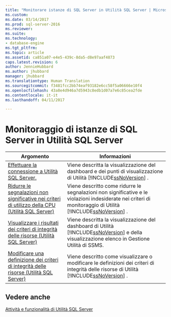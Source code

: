 ```yaml
---
title: "Monitorare istanze di SQL Server in Utilità SQL Server | Microsoft Docs"
ms.custom: 
ms.date: 03/14/2017
ms.prod: sql-server-2016
ms.reviewer: 
ms.suite: 
ms.technology:
- database-engine
ms.tgt_pltfrm: 
ms.topic: article
ms.assetid: ca851a07-e4e5-439c-8da5-d8e97aaf4873
caps.latest.revision: 6
author: JennieHubbard
ms.author: jhubbard
manager: jhubbard
ms.translationtype: Human Translation
ms.sourcegitcommit: f3481fcc2bb74eaf93182e6cc58f5a06666e10f4
ms.openlocfilehash: 43a8e4d946a7d5943c8edb1d07a7e6c85cea2fde
ms.contentlocale: it-it
ms.lasthandoff: 04/11/2017

---
```

# <a name="monitor-instances-of-sql-server-in-the-sql-server-utility"></a>Monitoraggio di istanze di SQL Server in Utilità SQL Server
  
  
|Argomento|Informazioni|  
|-----------|-----------------|  
|[Effettuare la connessione a Utilità SQL Server.](../../relational-databases/manage/connect-to-a-sql-server-utility.md)|Viene descritta la visualizzazione del dashboard e dei punti di visualizzazione di Utilità [!INCLUDE[ssNoVersion](../../includes/ssnoversion-md.md)] .|  
|[Ridurre le segnalazioni non significative nei criteri di utilizzo della CPU &#40;Utilità SQL Server&#41;](../../relational-databases/manage/reduce-noise-in-cpu-utilization-policies-sql-server-utility.md)|Viene descritto come ridurre le segnalazioni non significative e le violazioni indesiderate nei criteri di monitoraggio di Utilità [!INCLUDE[ssNoVersion](../../includes/ssnoversion-md.md)] .|  
|[Visualizzare i risultati dei criteri di integrità delle risorse &#40;Utilità SQL Server&#41;](../../relational-databases/manage/view-resource-health-policy-results-sql-server-utility.md)|Viene descritta la visualizzazione del dashboard di Utilità [!INCLUDE[ssNoVersion](../../includes/ssnoversion-md.md)] e della visualizzazione elenco in Gestione Utilità di SSMS.|  
|[Modificare una definizione dei criteri di integrità delle risorse &#40;Utilità SQL Server&#41;](../../relational-databases/manage/modify-a-resource-health-policy-definition-sql-server-utility.md)|Viene descritto come visualizzare o modificare le definizioni dei criteri di integrità delle risorse di Utilità [!INCLUDE[ssNoVersion](../../includes/ssnoversion-md.md)] .|  
  
## <a name="see-also"></a>Vedere anche  
 [Attività e funzionalità di Utilità SQL Server](../../relational-databases/manage/sql-server-utility-features-and-tasks.md)  
  
  
